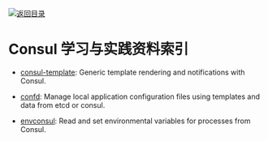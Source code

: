[![返回目录](https://parg.co/UGo)](https://github.com/wxyyxc1992/Awesome-Links)

# Consul 学习与实践资料索引

* [consul-template](https://github.com/hashicorp/consul-template): Generic template rendering and notifications with Consul.

* [confd](https://github.com/kelseyhightower/confd): Manage local application configuration files using templates and data from etcd or consul.

* [envconsul](https://github.com/hashicorp/envconsul): Read and set environmental variables for processes from Consul.
